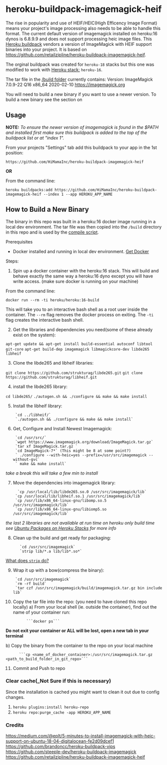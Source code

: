 heroku-buildpack-imagemagick-heif
=================================

The rise in popularity and use of HEIF/HEIC(High Efficency Image Format) means your project's image processing also needs to be able to handle this format. The current default version of imagemagick installed on heroku:16 dynos is 6.8.9.9 and does not support processing heic image files. This [Heroku buildpack](http://devcenter.heroku.com/articles/buildpacks) vendors a version of ImageMagick with HEIF support binaries into your project. It is based on https://github.com/retailzipline/heroku-buildpack-imagemagick-heif.

The orginal buildpack was created for `heroku-18` stacks but this one was modified to work with [Heroku stack:](https://devcenter.heroku.com/articles/stack) `heroku-16`. 

The tar file in the [/build folder](./build) currently contains: 
Version: ImageMagick 7.0.9-22 Q16 x86_64 2020-02-10 https://imagemagick.org

You will need to build a new binary if you want to use a newer version. To build a new binary see the section on 

## Usage

**NOTE:** _To ensure the newer version of imagemagick is found in the $PATH and installed first make sure this buildpack is added to the top of the buildpack list or at "index 1"._


From your projects "Settings" tab add this buildpack to your app in the 1st position:

```
https://github.com/HiMamaInc/heroku-buildpack-imagemagick-heif
```

**OR**

From the command line:

```
heroku buildpacks:add https://github.com/HiMamaInc/heroku-buildpack-imagemagick-heif --index 1 --app HEROKU_APP_NAME
```

## How to Build a New Binary

The binary in this repo was built in a heroku:16 docker image running in a local dev environment. The tar file was then copied into the `/build` directory in this repo and is used by the [compile script](./bin/compile).

Prerequisites

- Docker installed and running in local dev environment. [Get Docker](https://docs.docker.com/get-docker/)

Steps:

1. Spin up a docker container with the heroku:16 stack. This will build and behave exactly the same way a heroku:16 dyno except you will have write access. (make sure docker is running on your machine)

 From the command line: 
 
 `docker run --rm -ti heroku/heroku:16-build`
 
 This will take you to an interactive bash shell as a root user inside the container. The `--rm` flag removes the docker process on exiting.  The `-ti` flag creates the interactive bash shell.
 
2. Get the libraries and dependencies you need(some of these already exist on the system):

 `apt-get update && apt-get install build-essential autoconf libtool git-core`
 `apt-get build-dep imagemagick libmagickcore-dev libde265 libheif`

3. Clone the libde265 and libheif libraries:

 `git clone https://github.com/strukturag/libde265.git`
 `git clone https://github.com/strukturag/libheif.git`

4. install the libde265 library:

 `cd libde265/`
 `./autogen.sh && ./configure && make && make install`

5. Install the libheif library:

        `cd ../libheif/`
        `./autogen.sh && ./configure && make && make install`

6. Get, Configure and Install Newest Imagemagick:

        `cd /usr/src/`
        `wget https://www.imagemagick.org/download/ImageMagick.tar.gz`
        `tar xf ImageMagick.tar.gz `
        `cd ImageMagick-7*` (This might be 8 at some point?)
        ` ./configure --with-heic=yes --prefix=/usr/src/imagemagick --without-gvc`
        ` make && make install`

_take a break this will take a few min to install_

7. Move the dependencies into imagemagick library:

         `cp /usr/local/lib/libde265.so.0 /usr/src/imagemagick/lib`
        `cp /usr/local/lib/libheif.so.1 /usr/src/imagemagick/lib`
        `cp /usr/lib/x86_64-linux-gnu/libomp.so.5 /usr/src/imagemagick/lib`
        `cp /usr/lib/x86_64-linux-gnu/libiomp5.so /usr/src/imagemagick/lib` 

_the last 2 libraries are not available at run time on heroku only build time see [Ubuntu Packages on Heroku Stacks](https://devcenter.heroku.com/articles/stack-packages) for more info_

8. Clean up the build and get ready for packaging:

          `cd /usr/src/imagemagick`
          `strip lib/*.a lib/lib*.so*`

[What does `strip` do?](https://en.wikipedia.org/wiki/Strip_(Unix))

9. Wrap it up with a bow(compress the binary):

        `cd /usr/src/imagemagick`
        `rm -rf build`
        `tar czf /usr/src/imagemagick/build/imagemagick.tar.gz bin include lib`

10. Copy the tar file into the repo:
    (you need to have cloned this repo locally)
 a) From your local shell (ie. outside the container), find out the name of your container run: 
 
              ```docker ps```
  
  
   **Do not exit your container or ALL will be lost, open a new tab in your terminal**
        
  b) Copy the binary from the container to the repo on your local machine
  
          ```cp <name_of_docker_container>:/usr/src/imagemagick.tar.gz <path_to_build_folder_in_git_repo>```
          
11. Commit and Push to repo


### Clear cache(_Not Sure if this is necessary)
Since the installation is cached you might want to clean it out due to config changes.

1. `heroku plugins:install heroku-repo`
2. `heroku repo:purge_cache -app HEROKU_APP_NAME`

### Credits
https://medium.com/@eplt/5-minutes-to-install-imagemagick-with-heic-support-on-ubuntu-18-04-digitalocean-fe2d09dcef1
https://github.com/brandoncc/heroku-buildpack-vips
https://github.com/steeple-dev/heroku-buildpack-imagemagick
https://github.com/retailzipline/heroku-buildpack-imagemagick-heif
